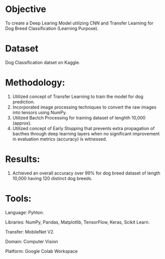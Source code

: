 # Objective
To create a Deep Learing Model utilizing CNN and Transfer Learning for Dog Breed Classification (Learning Purpose).

# Dataset
Dog Classification datset on Kaggle.

# Methodology:
 1. Utilized concept of Transfer Learning to train the model for dog prediction.
 2. Incorporated image processing techniques to convert the raw images into tensors using NumPy.
 3. Utilized Bactch Processing for training dataset of lenghth 10,000 (approx).
 4. Utilized concept of Early Stopping that prevents extra propagation of bacthes through deep learning layers when
    no significant improvement in evaluation metrics (accuracy) is witnessed.

# Results:
1. Achieved an overall accuracy over 99% for dog breed dataset of length 10,000 having 120 distinct dog breeds.

# Tools:
Language: Pyhton.

Libraries: NumPy, Pandas, Matplotlib, TensorFlow, Keras, Scikit Learn.

Transfer: MobileNet V2.

Domain: Computer Vision

Platform: Google Colab Workspace
